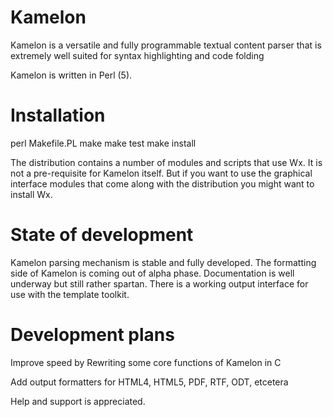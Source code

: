 # Kamelon

Kamelon is a versatile and fully programmable textual content parser that is 
extremely well suited for syntax highlighting and code folding

Kamelon is written in Perl (5).

# Installation

 perl Makefile.PL
 make
 make test
 make install

The distribution contains a number of modules and scripts that use Wx.
It is not a pre-requisite for Kamelon itself. But if you want to use
the graphical interface modules that come along with the distribution
you might want to install Wx.

# State of development

Kamelon parsing mechanism is stable and fully developed. The formatting
side of Kamelon is coming out of alpha phase. Documentation is well
underway but still rather spartan. There is a working output interface
for use with the template toolkit.

# Development plans

 Improve speed by Rewriting some core functions of Kamelon in C
 
 Add output formatters for HTML4, HTML5, PDF, RTF, ODT, etcetera

Help and support is appreciated.



